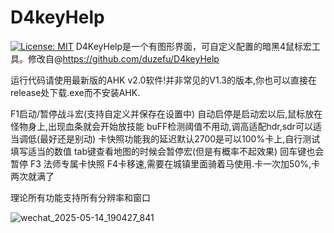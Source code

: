 # D4keyHelp
[![License: MIT](https://img.shields.io/badge/License-MIT-yellow.svg)](https://opensource.org/licenses/MIT)
D4KeyHelp是一个有图形界面，可自定义配置的暗黑4鼠标宏工具。修改自@https://github.com/duzefu/D4keyHelp


运行代码请使用最新版的AHK v2.0软件!并非常见的V1.3的版本,你也可以直接在release处下载.exe而不安装AHK.

F1启动/暂停战斗宏(支持自定义并保存在设置中)
自动启停是启动宏以后,鼠标放在怪物身上,出现血条就会开始放技能
buFF检测阈值不用动,调高适配hdr,sdr可以适当调低(最好还是别动)
卡快照功能我的延迟默认2700是可以100%卡上,自行测试填写适当的数值
tab键查看地图的时候会暂停宏(但是有概率不起效果)
回车键也会暂停
F3 法师专属卡快照
F4卡移速,需要在城镇里面骑着马使用.卡一次加50%,卡两次就满了

理论所有功能支持所有分辨率和窗口

![wechat_2025-05-14_190427_841](https://github.com/user-attachments/assets/5a2fa2e1-50e1-482d-b824-c8850d018e10)
